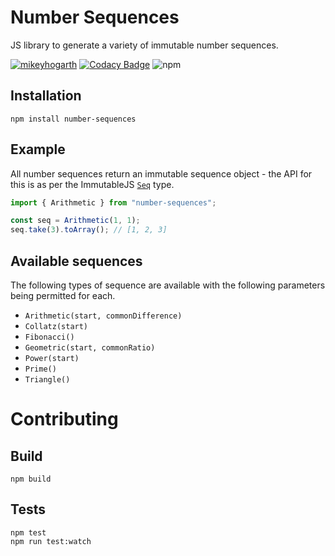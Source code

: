 # Number Sequences

JS library to generate a variety of immutable number sequences.

[![mikeyhogarth](https://circleci.com/gh/mikeyhogarth/number-sequences.svg?style=svg)](https://circleci.com/gh/mikeyhogarth/number-sequences)
[![Codacy Badge](https://app.codacy.com/project/badge/Grade/d86b1fb82cf54880854ac0649ef3ab0f)](https://www.codacy.com/manual/mikeyhogarth/number-sequences?utm_source=github.com&utm_medium=referral&utm_content=mikeyhogarth/number-sequences&utm_campaign=Badge_Grade)
![npm](https://img.shields.io/npm/v/number-sequences)

## Installation

```
npm install number-sequences
```

## Example

All number sequences return an immutable sequence object - the
API for this is as per the ImmutableJS [`Seq`](https://immutable-js.github.io/immutable-js/docs/#/Seq) type.

```javascript
import { Arithmetic } from "number-sequences";

const seq = Arithmetic(1, 1);
seq.take(3).toArray(); // [1, 2, 3]
```

## Available sequences

The following types of sequence are available with the following parameters being permitted for each.

- `Arithmetic(start, commonDifference)`
- `Collatz(start)`
- `Fibonacci()`
- `Geometric(start, commonRatio)`
- `Power(start)`
- `Prime()`
- `Triangle()`

# Contributing

## Build

```
npm build
```

## Tests

```
npm test
npm run test:watch
```
